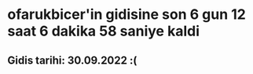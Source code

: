 # ofarukbicer'in gidisine son 6 gun 12 saat 6 dakika 58 saniye kaldi

## Gidis tarihi: 30.09.2022 :(